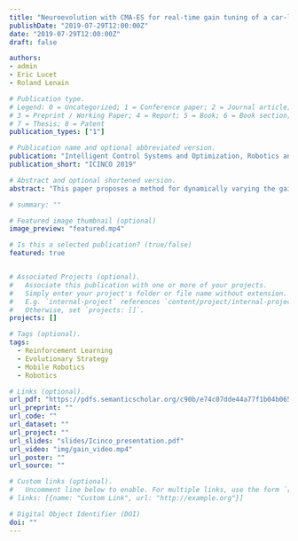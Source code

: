 ```yaml
---
title: "Neuroevolution with CMA-ES for real-time gain tuning of a car-like robot controller"
publishDate: "2019-07-29T12:00:00Z"
date: "2019-07-29T12:00:00Z"
draft: false

authors:
- admin
- Eric Lucet
- Roland Lenain

# Publication type.
# Legend: 0 = Uncategorized; 1 = Conference paper; 2 = Journal article;
# 3 = Preprint / Working Paper; 4 = Report; 5 = Book; 6 = Book section;
# 7 = Thesis; 8 = Patent
publication_types: ["1"]

# Publication name and optional abbreviated version.
publication: "Intelligent Control Systems and Optimization, Robotics and Automation, Signal Processing, Sensors, Systems Modelling and Control, Industrial Informatics (ICINCO)"
publication_short: "ICINCO 2019"

# Abstract and optional shortened version.
abstract: "This paper proposes a method for dynamically varying the gains of a mobile robot controller that takes into account, not only errors to the reference trajectory but also the uncertainty in the localisation. To do this, the covariance matrix of a state observer is used to indicate the precision of the perception. CMA-ES, an evolutionary algorithm is used to train a neural network that is capable of adapting the robot's behaviour in real-time. Using a car-like vehicle model in simulation. Promising results show significant trajectory following performances improvements thanks to control gains fluctuations by using this new method. Simulations demonstrate the capability of the system to control the robot in complex environments, in which classical static controllers could not guarantee a stable behaviour."

# summary: ""

# Featured image thumbnail (optional)
image_preview: "featured.mp4"

# Is this a selected publication? (true/false)
featured: true


# Associated Projects (optional).
#   Associate this publication with one or more of your projects.
#   Simply enter your project's folder or file name without extension.
#   E.g. `internal-project` references `content/project/internal-project/index.md`.
#   Otherwise, set `projects: []`.
projects: []

# Tags (optional).
tags:
  - Reinforcement Learning
  - Evolutionary Strategy
  - Mobile Robotics
  - Robotics

# Links (optional).
url_pdf: "https://pdfs.semanticscholar.org/c90b/e74c07dde44a77f1b04b0656cfbc1ffc6391.pdf"
url_preprint: ""
url_code: ""
url_dataset: ""
url_project: ""
url_slides: "slides/Icinco_presentation.pdf"
url_video: "img/gain_video.mp4"
url_poster: ""
url_source: ""

# Custom links (optional).
#   Uncomment line below to enable. For multiple links, use the form `[{...}, {...}, {...}]`.
# links: [{name: "Custom Link", url: "http://example.org"}]

# Digital Object Identifier (DOI)
doi: ""
---
```

